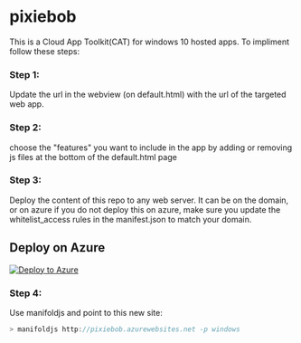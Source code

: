 # pixiebob
This is a Cloud App Toolkit(CAT) for windows 10 hosted apps.  To impliment follow these steps:

### Step 1: 
Update the url in the webview (on default.html) with the url of the targeted web app.

### Step 2:
choose the "features" you want to include in the app by adding or removing js files at the bottom of the default.html page

### Step 3:
Deploy the content of this repo to any web server.  It can be on the domain, or on azure  if you do not deploy this on azure, make sure you update the whitelist_access rules in the manifest.json to match your domain.


## Deploy on Azure  
 [![Deploy to Azure](http://azuredeploy.net/deploybutton.png)](https://azuredeploy.net/)  
 
 
 ### Step 4:
 Use manifoldjs and point to this new site:
 
 ```javascript
 > manifoldjs http://pixiebob.azurewebsites.net -p windows
 
 ```